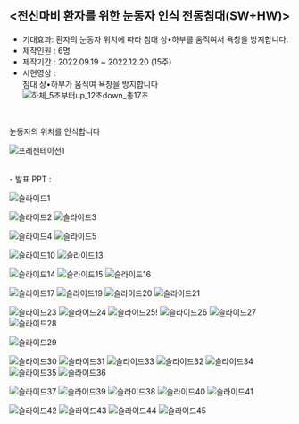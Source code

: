 <전신마비 환자를 위한 눈동자 인식 전동침대(SW+HW)> <br>
- 
- 기대효과: 환자의 눈동자 위치에 따라 침대 상•하부를 움직여서 욕창을 방지합니다.
- 제작인원 : 6명
- 제작기간 : 2022.09.19 ~ 2022.12.20 (15주)
- 시현영상 : <br>
침대 상•하부가 움직여 욕창을 방지합니다 <br>
![하체_5초부터up_12초down_총17초](https://github.com/everydayday/3-2CapstoneDesign1/assets/96685431/6ee81566-6041-44a5-ad6b-8586aee5110a)

<br>

눈동자의 위치를 인식합니다

![프레젠테이션1](https://github.com/everydayday/3-2CapstoneDesign1/assets/96685431/6d20610d-de10-4af7-b64e-ce0962f03ea6)

<br>
- 발표 PPT : <br>

![슬라이드1](https://github.com/everydayday/3-2CapstoneDesign1/assets/96685431/5764fa43-09de-4739-afd1-88c820a13c2e)

![슬라이드2](https://github.com/everydayday/3-2CapstoneDesign1/assets/96685431/f65ea3a2-4f6f-45d4-8c0c-629972857447)
![슬라이드3](https://github.com/everydayday/3-2CapstoneDesign1/assets/96685431/903cfaa3-a43d-4fb8-b14a-d7c5558ea6cc)


![슬라이드4](https://github.com/everydayday/3-2CapstoneDesign1/assets/96685431/b3dbe34f-a3b9-4546-b7ad-dac727779da7)
![슬라이드5](https://github.com/everydayday/3-2CapstoneDesign1/assets/96685431/d8f18fd4-9ecc-4383-b124-6df6e20cd6c3)


![슬라이드10](https://github.com/everydayday/3-2CapstoneDesign1/assets/96685431/b689ba45-e663-47d9-8b79-c46a817b5d5c)
![슬라이드13](https://github.com/everydayday/3-2CapstoneDesign1/assets/96685431/820c68f4-8699-46a7-ace9-2ee6e9716e6a)

![슬라이드14](https://github.com/everydayday/3-2CapstoneDesign1/assets/96685431/c5a063c9-7cb8-4666-9a08-b8e9f48d460d)
![슬라이드15](https://github.com/everydayday/3-2CapstoneDesign1/assets/96685431/582ec44d-7cbb-417b-8e56-2cc855cd43fa)
![슬라이드16](https://github.com/everydayday/3-2CapstoneDesign1/assets/96685431/0d7c338c-80c1-4e36-b66d-5002c6a980bf)

![슬라이드17](https://github.com/everydayday/3-2CapstoneDesign1/assets/96685431/12596469-dce1-443a-a556-5235a53f374f)
![슬라이드19](https://github.com/everydayday/3-2CapstoneDesign1/assets/96685431/5b697110-e018-4d21-bd40-74e19220f24b)
![슬라이드20](https://github.com/everydayday/3-2CapstoneDesign1/assets/96685431/49c0a5ac-ed1c-4b49-bc25-cb63260d0803)
![슬라이드21](https://github.com/everydayday/3-2CapstoneDesign1/assets/96685431/137e21e5-79b2-4c5d-bf25-ac54e57d150c)

![슬라이드23](https://github.com/everydayday/3-2CapstoneDesign1/assets/96685431/759c2b4f-234e-47c3-96d5-ba5f0ab15d94)
![슬라이드24](https://github.com/everydayday/3-2CapstoneDesign1/assets/96685431/c9533ca9-18cf-491f-8a12-3c10f8bbef35)
![슬라이드25](https://github.com/everydayday/3-2CapstoneDesign1/assets/96685431/8035ed23-7424-4680-a518-3a0246ad4d92)!
![슬라이드26](https://github.com/everydayday/3-2CapstoneDesign1/assets/96685431/270ff28a-fa29-46e2-9277-61c28d0602ff)
![슬라이드27](https://github.com/everydayday/3-2CapstoneDesign1/assets/96685431/017f64c0-3dcb-44ad-af91-08fb295a6ea0)
![슬라이드28](https://github.com/everydayday/3-2CapstoneDesign1/assets/96685431/9c2ccd5a-f720-47e0-90ba-63015010b9d8)


![슬라이드29](https://github.com/everydayday/3-2CapstoneDesign1/assets/96685431/c0757b6e-81da-4ab4-b4be-52b4e3ac3a51)

![슬라이드30](https://github.com/everydayday/3-2CapstoneDesign1/assets/96685431/bd624544-936a-46cf-abfe-8e19ca05bb37)
![슬라이드31](https://github.com/everydayday/3-2CapstoneDesign1/assets/96685431/a18ad71f-a9c4-48cc-ae7e-e7dfd111d8f7)
![슬라이드33](https://github.com/everydayday/3-2CapstoneDesign1/assets/96685431/ca22163b-e2df-465d-ab67-2431a966c6dd)
![슬라이드32](https://github.com/everydayday/3-2CapstoneDesign1/assets/96685431/8384b0b0-de53-4bd8-9fb5-b3d665ad15f0)
![슬라이드34](https://github.com/everydayday/3-2CapstoneDesign1/assets/96685431/9c8356bf-ae14-4e14-8d3f-55f1f9143a95)
![슬라이드35](https://github.com/everydayday/3-2CapstoneDesign1/assets/96685431/0ca987d5-66d6-4e23-a534-f484541cb1ae)
![슬라이드36](https://github.com/everydayday/3-2CapstoneDesign1/assets/96685431/0e84b2e1-e746-47b9-8f3d-52ac41e34f04)


![슬라이드37](https://github.com/everydayday/3-2CapstoneDesign1/assets/96685431/bc5df02e-c4b8-4818-b05b-f937aaf2fb26)
![슬라이드39](https://github.com/everydayday/3-2CapstoneDesign1/assets/96685431/b1841d86-3717-47e8-abb4-484a6bbbaf99)
![슬라이드38](https://github.com/everydayday/3-2CapstoneDesign1/assets/96685431/cdbf57e0-1eed-4c9c-b6f6-75590bb1aeff)
![슬라이드40](https://github.com/everydayday/3-2CapstoneDesign1/assets/96685431/6da27eb1-a564-468d-9da4-0e1b15f812cc)
![슬라이드41](https://github.com/everydayday/3-2CapstoneDesign1/assets/96685431/384eb200-5df9-43d2-a200-1eafc9b1d039)

![슬라이드42](https://github.com/everydayday/3-2CapstoneDesign1/assets/96685431/37192b2b-db8e-40d0-95ec-754c410c6259)
![슬라이드43](https://github.com/everydayday/3-2CapstoneDesign1/assets/96685431/3e6ba6d0-2f73-4da1-b187-e41ca494da36)
![슬라이드44](https://github.com/everydayday/3-2CapstoneDesign1/assets/96685431/d375a603-c703-4112-a2b3-135dc76962d3)
![슬라이드45](https://github.com/everydayday/3-2CapstoneDesign1/assets/96685431/e5a8cc2e-0af5-486d-ae34-73ccf0898465)

